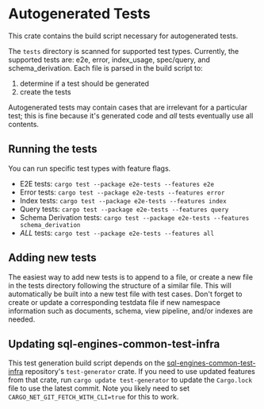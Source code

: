 # Autogenerated Tests

This crate contains the build script necessary for autogenerated tests.

The `tests` directory is scanned for supported test types. Currently, the supported
tests are: e2e, error, index_usage, spec/query, and schema_derivation. Each
file is parsed in the build script to:
1. determine if a test should be generated
2. create the tests

Autogenerated tests may contain cases that are irrelevant for a particular
test; this is fine because it's generated code and *all* tests eventually
use all contents.

## Running the tests

You can run specific test types with feature flags.

- E2E tests: `cargo test --package e2e-tests --features e2e`
- Error tests: `cargo test --package e2e-tests --features error`
- Index tests: `cargo test --package e2e-tests --features index`
- Query tests: `cargo test --package e2e-tests --features query`
- Schema Derivation tests: `cargo test --package e2e-tests --features schema_derivation`
- *ALL* tests: `cargo test --package e2e-tests --features all`

## Adding new tests

The easiest way to add new tests is to append to a file, or create a new file
in the tests directory following the structure of a similar file. This will
automatically be built into a new test file with test cases. Don't forget to
create or update a corresponding testdata file if new namespace information
such as documents, schema, view pipeline, and/or indexes are needed.

## Updating sql-engines-common-test-infra

This test generation build script depends on the
[sql-engines-common-test-infra](https://github.com/mongodb/sql-engines-common-test-infra)
repository's `test-generator` crate. If you need to use updated features from that
crate, run `cargo update test-generator` to update the `Cargo.lock` file to use the
latest commit. Note you likely need to set `CARGO_NET_GIT_FETCH_WITH_CLI=true` for this
to work.
